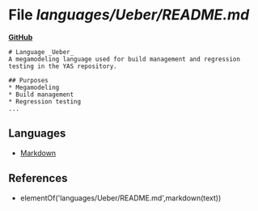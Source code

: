 # File _languages/Ueber/README.md_
**[GitHub](https://github.com/softlang/yas/blob/master/languages/Ueber/README.md)**
```
# Language _Ueber_
A megamodeling language used for build management and regression testing in the YAS repository.

## Purposes
* Megamodeling
* Build management
* Regression testing
...
```

## Languages
* [Markdown](../languages/Markdown.md)

## References
* elementOf('languages/Ueber/README.md',markdown(text))
